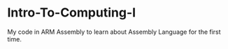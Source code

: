 # Intro-To-Computing-I
My code in ARM Assembly to learn about Assembly Language for the first time.




